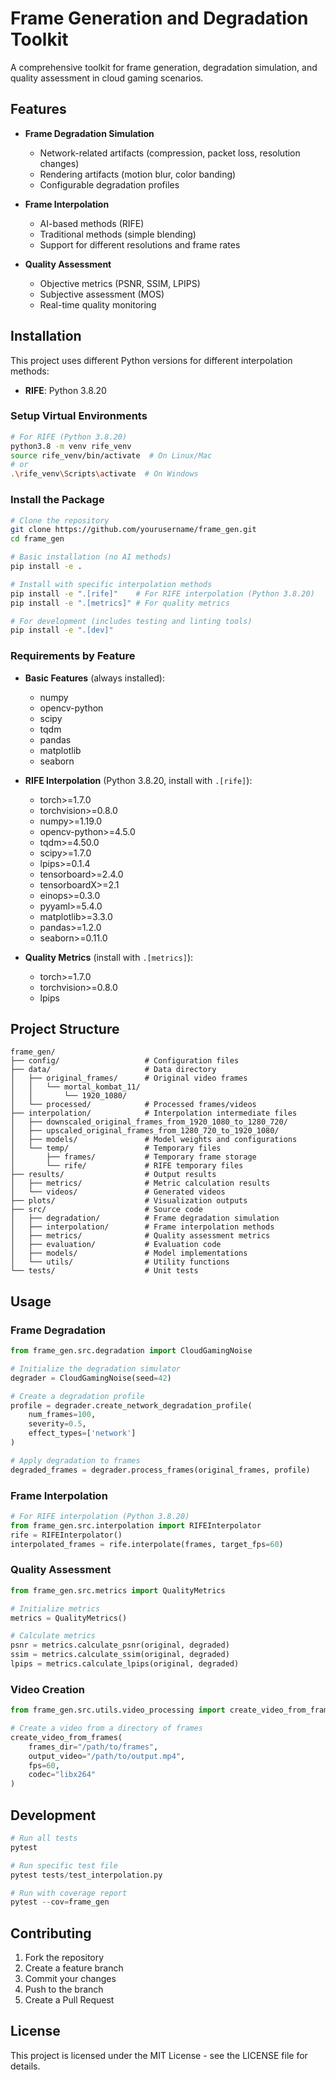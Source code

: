 # Frame Generation and Degradation Toolkit

A comprehensive toolkit for frame generation, degradation simulation, and quality assessment in cloud gaming scenarios.

## Features

- **Frame Degradation Simulation**
  - Network-related artifacts (compression, packet loss, resolution changes)
  - Rendering artifacts (motion blur, color banding)
  - Configurable degradation profiles

- **Frame Interpolation**
  - AI-based methods (RIFE)
  - Traditional methods (simple blending)
  - Support for different resolutions and frame rates

- **Quality Assessment**
  - Objective metrics (PSNR, SSIM, LPIPS)
  - Subjective assessment (MOS)
  - Real-time quality monitoring

## Installation

This project uses different Python versions for different interpolation methods:

- **RIFE**: Python 3.8.20

### Setup Virtual Environments

```bash
# For RIFE (Python 3.8.20)
python3.8 -m venv rife_venv
source rife_venv/bin/activate  # On Linux/Mac
# or
.\rife_venv\Scripts\activate  # On Windows
```

### Install the Package

```bash
# Clone the repository
git clone https://github.com/yourusername/frame_gen.git
cd frame_gen

# Basic installation (no AI methods)
pip install -e .

# Install with specific interpolation methods
pip install -e ".[rife]"    # For RIFE interpolation (Python 3.8.20)
pip install -e ".[metrics]" # For quality metrics

# For development (includes testing and linting tools)
pip install -e ".[dev]"
```

### Requirements by Feature

- **Basic Features** (always installed):
  - numpy
  - opencv-python
  - scipy
  - tqdm
  - pandas
  - matplotlib
  - seaborn

- **RIFE Interpolation** (Python 3.8.20, install with `.[rife]`):
  - torch>=1.7.0
  - torchvision>=0.8.0
  - numpy>=1.19.0
  - opencv-python>=4.5.0
  - tqdm>=4.50.0
  - scipy>=1.7.0
  - lpips>=0.1.4
  - tensorboard>=2.4.0
  - tensorboardX>=2.1
  - einops>=0.3.0
  - pyyaml>=5.4.0
  - matplotlib>=3.3.0
  - pandas>=1.2.0
  - seaborn>=0.11.0

- **Quality Metrics** (install with `.[metrics]`):
  - torch>=1.7.0
  - torchvision>=0.8.0
  - lpips

## Project Structure

```
frame_gen/
├── config/                   # Configuration files
├── data/                     # Data directory
│   ├── original_frames/      # Original video frames
│   │   └── mortal_kombat_11/
│   │       └── 1920_1080/
│   └── processed/            # Processed frames/videos
├── interpolation/            # Interpolation intermediate files 
│   ├── downscaled_original_frames_from_1920_1080_to_1280_720/
│   ├── upscaled_original_frames_from_1280_720_to_1920_1080/
│   ├── models/               # Model weights and configurations
│   └── temp/                 # Temporary files
│       ├── frames/           # Temporary frame storage
│       └── rife/             # RIFE temporary files
├── results/                  # Output results
│   ├── metrics/              # Metric calculation results
│   └── videos/               # Generated videos
├── plots/                    # Visualization outputs
├── src/                      # Source code
│   ├── degradation/          # Frame degradation simulation
│   ├── interpolation/        # Frame interpolation methods
│   ├── metrics/              # Quality assessment metrics
│   ├── evaluation/           # Evaluation code
│   ├── models/               # Model implementations
│   └── utils/                # Utility functions
└── tests/                    # Unit tests
```

## Usage

### Frame Degradation

```python
from frame_gen.src.degradation import CloudGamingNoise

# Initialize the degradation simulator
degrader = CloudGamingNoise(seed=42)

# Create a degradation profile
profile = degrader.create_network_degradation_profile(
    num_frames=100,
    severity=0.5,
    effect_types=['network']
)

# Apply degradation to frames
degraded_frames = degrader.process_frames(original_frames, profile)
```

### Frame Interpolation

```python
# For RIFE interpolation (Python 3.8.20)
from frame_gen.src.interpolation import RIFEInterpolator
rife = RIFEInterpolator()
interpolated_frames = rife.interpolate(frames, target_fps=60)
```

### Quality Assessment

```python
from frame_gen.src.metrics import QualityMetrics

# Initialize metrics
metrics = QualityMetrics()

# Calculate metrics
psnr = metrics.calculate_psnr(original, degraded)
ssim = metrics.calculate_ssim(original, degraded)
lpips = metrics.calculate_lpips(original, degraded)
```

### Video Creation

```python
from frame_gen.src.utils.video_processing import create_video_from_frames

# Create a video from a directory of frames
create_video_from_frames(
    frames_dir="/path/to/frames",
    output_video="/path/to/output.mp4",
    fps=60,
    codec="libx264"
)
```

## Development

```python
# Run all tests
pytest

# Run specific test file
pytest tests/test_interpolation.py

# Run with coverage report
pytest --cov=frame_gen
```

## Contributing

1. Fork the repository
2. Create a feature branch
3. Commit your changes
4. Push to the branch
5. Create a Pull Request

## License

This project is licensed under the MIT License - see the LICENSE file for details.
